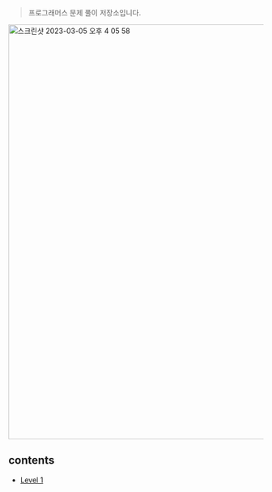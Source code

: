 > 프로그래머스 문제 풀이 저장소입니다. 

<img width="820" alt="스크린샷 2023-03-05 오후 4 05 58" src="https://user-images.githubusercontent.com/90955152/222946729-113f0533-f1e3-4da7-ba80-6f3a60cb1108.png">

## contents

* [Level 1](https://github.com/Youth787/Programmers/tree/main/src/Level%201)

